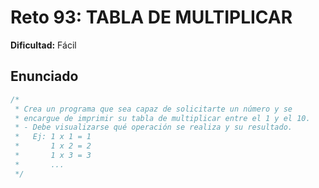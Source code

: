 # Reto 93: TABLA DE MULTIPLICAR

**Dificultad:** Fácil

## Enunciado

```Javascript
/*
 * Crea un programa que sea capaz de solicitarte un número y se
 * encargue de imprimir su tabla de multiplicar entre el 1 y el 10.
 * - Debe visualizarse qué operación se realiza y su resultado.
 *   Ej: 1 x 1 = 1
 *       1 x 2 = 2
 *       1 x 3 = 3
 *       ...
 */
```
